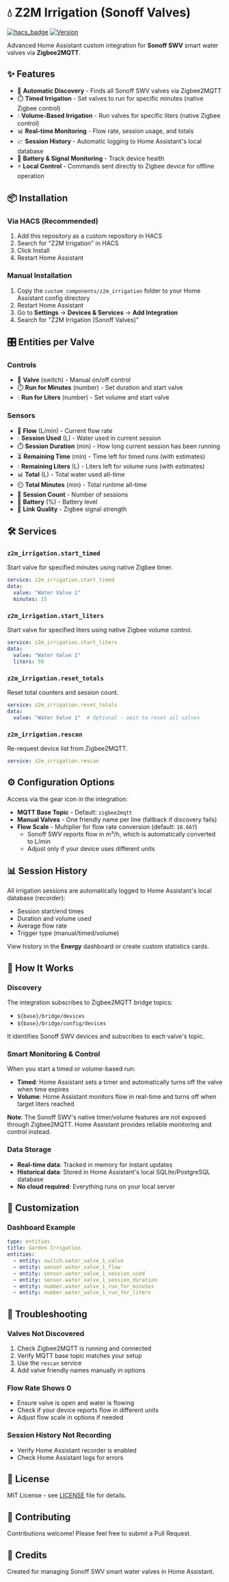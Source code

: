 # 💧 Z2M Irrigation (Sonoff Valves)

[![hacs_badge](https://img.shields.io/badge/HACS-Custom-41BDF5.svg)](https://github.com/hacs/integration)
[![Version](https://img.shields.io/badge/version-1.0.0-blue.svg)](https://github.com/Zebra-zzz/z2m-irrigation)

Advanced Home Assistant custom integration for **Sonoff SWV** smart water valves via **Zigbee2MQTT**.

## ✨ Features

- 🔄 **Automatic Discovery** - Finds all Sonoff SWV valves via Zigbee2MQTT
- ⏱️ **Timed Irrigation** - Set valves to run for specific minutes (native Zigbee control)
- 💧 **Volume-Based Irrigation** - Run valves for specific liters (native Zigbee control)
- 📊 **Real-time Monitoring** - Flow rate, session usage, and totals
- 📈 **Session History** - Automatic logging to Home Assistant's local database
- 🔋 **Battery & Signal Monitoring** - Track device health
- ⚡ **Local Control** - Commands sent directly to Zigbee device for offline operation

## 📦 Installation

### Via HACS (Recommended)

1. Add this repository as a custom repository in HACS
2. Search for "Z2M Irrigation" in HACS
3. Click Install
4. Restart Home Assistant

### Manual Installation

1. Copy the `custom_components/z2m_irrigation` folder to your Home Assistant config directory
2. Restart Home Assistant
3. Go to **Settings** → **Devices & Services** → **Add Integration**
4. Search for "Z2M Irrigation (Sonoff Valves)"

## 🎛️ Entities per Valve

### Controls
- 🚰 **Valve** (switch) - Manual on/off control
- ⏱️ **Run for Minutes** (number) - Set duration and start valve
- 💧 **Run for Liters** (number) - Set volume and start valve

### Sensors
- 🌊 **Flow** (L/min) - Current flow rate
- 💧 **Session Used** (L) - Water used in current session
- ⏱️ **Session Duration** (min) - How long current session has been running
- ⏳ **Remaining Time** (min) - Time left for timed runs (with estimates)
- 💧 **Remaining Liters** (L) - Liters left for volume runs (with estimates)
- 📊 **Total** (L) - Total water used all-time
- ⏲️ **Total Minutes** (min) - Total runtime all-time
- 🔢 **Session Count** - Number of sessions
- 🔋 **Battery** (%) - Battery level
- 📡 **Link Quality** - Zigbee signal strength

## 🛠️ Services

### `z2m_irrigation.start_timed`
Start valve for specified minutes using native Zigbee timer.
```yaml
service: z2m_irrigation.start_timed
data:
  valve: "Water Valve 1"
  minutes: 15
```

### `z2m_irrigation.start_liters`
Start valve for specified liters using native Zigbee volume control.
```yaml
service: z2m_irrigation.start_liters
data:
  valve: "Water Valve 1"
  liters: 50
```

### `z2m_irrigation.reset_totals`
Reset total counters and session count.
```yaml
service: z2m_irrigation.reset_totals
data:
  valve: "Water Valve 1"  # Optional - omit to reset all valves
```

### `z2m_irrigation.rescan`
Re-request device list from Zigbee2MQTT.
```yaml
service: z2m_irrigation.rescan
```

## ⚙️ Configuration Options

Access via the gear icon in the integration:

- **MQTT Base Topic** - Default: `zigbee2mqtt`
- **Manual Valves** - One friendly name per line (fallback if discovery fails)
- **Flow Scale** - Multiplier for flow rate conversion (default: `16.667`)
  - Sonoff SWV reports flow in m³/h, which is automatically converted to L/min
  - Adjust only if your device uses different units

## 📊 Session History

All irrigation sessions are automatically logged to Home Assistant's local database (recorder):
- Session start/end times
- Duration and volume used
- Average flow rate
- Trigger type (manual/timed/volume)

View history in the **Energy** dashboard or create custom statistics cards.

## 🔧 How It Works

### Discovery
The integration subscribes to Zigbee2MQTT bridge topics:
- `${base}/bridge/devices`
- `${base}/bridge/config/devices`

It identifies Sonoff SWV devices and subscribes to each valve's topic.

### Smart Monitoring & Control
When you start a timed or volume-based run:
- **Timed**: Home Assistant sets a timer and automatically turns off the valve when time expires
- **Volume**: Home Assistant monitors flow in real-time and turns off when target liters reached

**Note**: The Sonoff SWV's native timer/volume features are not exposed through Zigbee2MQTT. Home Assistant provides reliable monitoring and control instead.

### Data Storage
- **Real-time data**: Tracked in memory for instant updates
- **Historical data**: Stored in Home Assistant's local SQLite/PostgreSQL database
- **No cloud required**: Everything runs on your local server

## 🎨 Customization

### Dashboard Example
```yaml
type: entities
title: Garden Irrigation
entities:
  - entity: switch.water_valve_1_valve
  - entity: sensor.water_valve_1_flow
  - entity: sensor.water_valve_1_session_used
  - entity: sensor.water_valve_1_session_duration
  - entity: number.water_valve_1_run_for_minutes
  - entity: number.water_valve_1_run_for_liters
```

## 🐛 Troubleshooting

### Valves Not Discovered
1. Check Zigbee2MQTT is running and connected
2. Verify MQTT base topic matches your setup
3. Use the `rescan` service
4. Add valve friendly names manually in options

### Flow Rate Shows 0
- Ensure valve is open and water is flowing
- Check if your device reports flow in different units
- Adjust flow scale in options if needed

### Session History Not Recording
- Verify Home Assistant recorder is enabled
- Check Home Assistant logs for errors

## 📝 License

MIT License - see [LICENSE](LICENSE) file for details.

## 🤝 Contributing

Contributions welcome! Please feel free to submit a Pull Request.

## 🙏 Credits

Created for managing Sonoff SWV smart water valves in Home Assistant.

